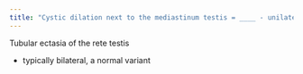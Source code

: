 ```yaml
---
title: "Cystic dilation next to the mediastinum testis = ____ - unilateral or bilateral?"
---
```

Tubular ectasia of the rete testis
- typically bilateral, a normal variant

